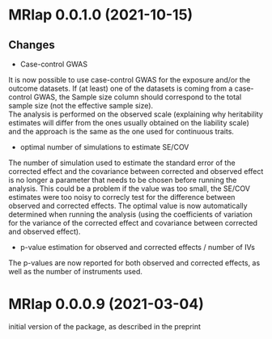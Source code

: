 # MRlap 0.0.1.0 (2021-10-15)

## Changes
- Case-control GWAS    

It is now possible to use case-control GWAS for the exposure and/or the outcome datasets.
If (at least) one of the datasets is coming from a case-control GWAS, the Sample size column should correspond to the total sample size (not the effective sample size).   
The analysis is performed on the observed scale (explaining why heritability estimates will differ from the ones usually obtained on the liability scale) and the approach is the same as the one used for continuous traits.    

- optimal number of simulations to estimate SE/COV

The number of simulation used to estimate the standard error of the corrected effect and the covariance between corrected and observed effect is no longer a parameter that needs to be chosen before running the analysis. This could be a problem if the value was too small, the SE/COV estimates were too noisy to correcly test for the difference between observed and corrected effects. The optimal value is now automatically determined when running the analysis (using the coefficients of variation for the variance of the corrected effect and covariance between corrected and observed effect). 

- p-value estimation for observed and corrected effects / number of IVs

The p-values are now reported for both observed and corrected effects, as well as the number of instruments used.

# MRlap 0.0.0.9 (2021-03-04)

initial version of the package, as described in the preprint

<!--- 
## Bug fixes

## New functions

## Documentation

## Error messages

## Performance


--->  
